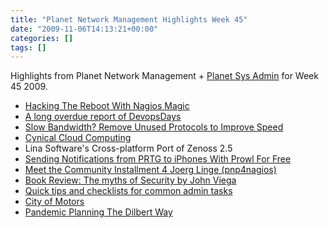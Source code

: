 ```yaml
---
title: "Planet Network Management Highlights Week 45"
date: "2009-11-06T14:13:21+00:00"
categories: []
tags: []
---
```


Highlights from Planet Network Management + <a href="http://planetsysadmin.com/">Planet Sys Admin</a> for Week 45 2009.
<ul>
	<li><a href="http://community.nagios.org/2009/11/05/hacking-the-reboot-with-nagios-magic/">Hacking The Reboot With Nagios Magic</a></li>
	<li><a href="http://www.krisbuytaert.be/blog/long-overdue-report-devopsdays">A long overdue report of DevopsDays</a></li>
	<li><a href="http://thenetworkzone.blogspot.com/2009/11/slow-bandwidth-remove-unused-protocols.html">Slow Bandwidth? Remove Unused Protocols to Improve Speed</a></li>
	<li><a href="http://www.networkperformancedaily.com/2009/11/cynical_cloud_computing.html">Cynical Cloud Computing</a></li>
	<li>Lina Software's Cross-platform Port of Zenoss 2.5</li>
	<li><a href="http://www.paessler.com/blog/2009/11/02/prtg-7/sending-notifications-from-prtg-to-iphones-for-free">Sending Notifications from PRTG to iPhones With Prowl For Free</a></li>
	<li><a href="http://community.nagios.org/2009/10/31/meet-the-community-installment-4-joerg-linge-pnp4nagios/">Meet the Community Installment 4  Joerg Linge (pnp4nagios)</a></li>
	<li><a href="http://chuvakin.blogspot.com/2009/11/book-review-myths-of-security-by-john.html">Book Review: The myths of Security by John Viega</a></li>
	<li><a href="http://blogs.techrepublic.com.com/networking/?p=2190">Quick tips and checklists for common admin tasks</a></li>
	<li><a href="http://saintaardvarkthecarpeted.com/blog/archive/2009/11/City_of_Motors.html">City of Motors</a></li>
	<li><a href="http://lastinfirstout.blogspot.com/2009/10/pandemic-planning-dilbert-way.html">Pandemic Planning The Dilbert Way</a></li>
</ul>

